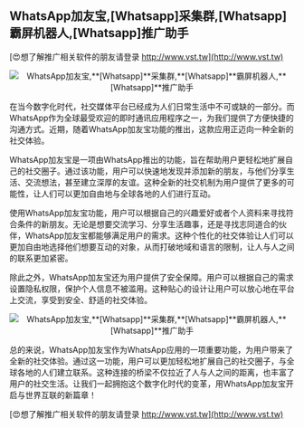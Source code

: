 ## **‎WhatsApp加友宝,**[Whatsapp]**采集群,**[Whatsapp]**霸屏机器人,**[Whatsapp]**推广助手**

[😍想了解推广相关软件的朋友请登录 http://www.vst.tw](http://www.vst.tw)

 <center><img src="https://vst.tw/MP4/tuiguang/png/1.png" alt="‎WhatsApp加友宝,**[Whatsapp]**采集群,**[Whatsapp]**霸屏机器人,**[Whatsapp]**推广助手"></center>

在当今数字化时代，社交媒体平台已经成为人们日常生活中不可或缺的一部分。而WhatsApp作为全球最受欢迎的即时通讯应用程序之一，为我们提供了方便快捷的沟通方式。近期，随着WhatsApp加友宝功能的推出，这款应用正迈向一种全新的社交体验。

WhatsApp加友宝是一项由WhatsApp推出的功能，旨在帮助用户更轻松地扩展自己的社交圈子。通过该功能，用户可以快速地发现并添加新的朋友，与他们分享生活、交流想法，甚至建立深厚的友谊。这种全新的社交机制为用户提供了更多的可能性，让人们可以更加自由地与全球各地的人们进行互动。

使用WhatsApp加友宝功能，用户可以根据自己的兴趣爱好或者个人资料来寻找符合条件的新朋友。无论是想要交流学习、分享生活趣事，还是寻找志同道合的伙伴，WhatsApp加友宝都能够满足用户的需求。这种个性化的社交体验让人们可以更加自由地选择他们想要互动的对象，从而打破地域和语言的限制，让人与人之间的联系更加紧密。

除此之外，WhatsApp加友宝还为用户提供了安全保障。用户可以根据自己的需求设置隐私权限，保护个人信息不被滥用。这种贴心的设计让用户可以放心地在平台上交流，享受到安全、舒适的社交体验。

 <center><img src="https://vst.tw/MP4/tuiguang/png/4.png" alt="‎WhatsApp加友宝,**[Whatsapp]**采集群,**[Whatsapp]**霸屏机器人,**[Whatsapp]**推广助手"></center>

总的来说，WhatsApp加友宝作为WhatsApp应用的一项重要功能，为用户带来了全新的社交体验。通过这一功能，用户可以更加轻松地扩展自己的社交圈子，与全球各地的人们建立联系。这种连接的桥梁不仅拉近了人与人之间的距离，也丰富了用户的社交生活。让我们一起拥抱这个数字化时代的变革，用WhatsApp加友宝开启与世界互联的新篇章！

[😍想了解推广相关软件的朋友请登录 http://www.vst.tw](http://www.vst.tw)



